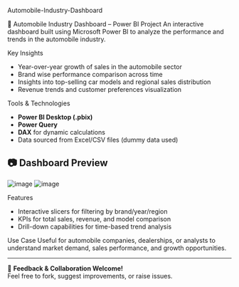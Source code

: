 Automobile-Industry-Dashboard

🚗 Automobile Industry Dashboard – Power BI Project
An interactive dashboard built using Microsoft Power BI to analyze the performance and trends in the automobile industry.

Key Insights
- Year-over-year growth of sales in the automobile sector
- Brand wise performance comparison across time
- Insights into top-selling car models and regional sales distribution
- Revenue trends and customer preferences visualization

Tools & Technologies
- **Power BI Desktop (.pbix)**
- **Power Query**
- **DAX** for dynamic calculations
- Data sourced from Excel/CSV files (dummy data used)

## 📷 Dashboard Preview
![image](https://github.com/user-attachments/assets/ec237f28-a1c8-4315-b71a-612c511db181)
![image](https://github.com/user-attachments/assets/76e3dd55-6309-482a-ad34-ab4b13fe41b7)


Features
- Interactive slicers for filtering by brand/year/region
- KPIs for total sales, revenue, and model comparison
- Drill-down capabilities for time-based trend analysis

Use Case
Useful for automobile companies, dealerships, or analysts to understand market demand, sales performance, and growth opportunities.

---

📩 **Feedback & Collaboration Welcome!**  
Feel free to fork, suggest improvements, or raise issues.
